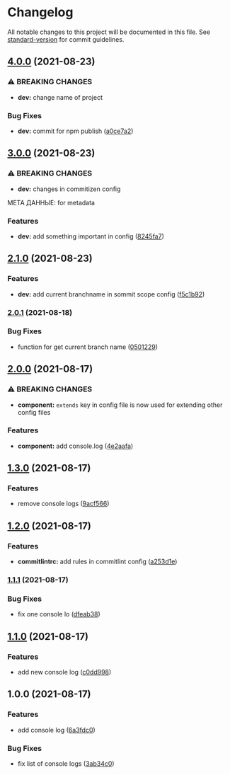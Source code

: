 # Changelog

All notable changes to this project will be documented in this file. See [standard-version](https://github.com/conventional-changelog/standard-version) for commit guidelines.

## [4.0.0](https://github.com/mokkapps/changelog-generator-demo/compare/v3.0.0...v4.0.0) (2021-08-23)


### ⚠ BREAKING CHANGES

* **dev:** change name of project

### Bug Fixes

* **dev:** commit for npm publish ([a0ce7a2](https://github.com/mokkapps/changelog-generator-demo/commits/a0ce7a2900ca2d05e9c64b11f3681c2b8fd586e3))

## [3.0.0](https://github.com/mokkapps/changelog-generator-demo/compare/v2.1.0...v3.0.0) (2021-08-23)


### ⚠ BREAKING CHANGES

* **dev:** changes in commitizen config

МЕТА ДАННЫЕ: for metadata

### Features

* **dev:** add something important in config ([8245fa7](https://github.com/mokkapps/changelog-generator-demo/commits/8245fa7a0cbaa9d81d99879821e44842367e297e))

## [2.1.0](https://github.com/mokkapps/changelog-generator-demo/compare/v2.0.1...v2.1.0) (2021-08-23)


### Features

* **dev:** add current branchname in sommit scope config ([f5c1b92](https://github.com/mokkapps/changelog-generator-demo/commits/f5c1b927388820db4e9be142175f59b84938f8cd))

### [2.0.1](https://github.com/mokkapps/changelog-generator-demo/compare/v2.0.0...v2.0.1) (2021-08-18)


### Bug Fixes

* function for get current branch name ([0501229](https://github.com/mokkapps/changelog-generator-demo/commits/05012292aab8956566afb156c4a697d909be2c1e))

## [2.0.0](https://github.com/mokkapps/changelog-generator-demo/compare/v1.3.0...v2.0.0) (2021-08-17)


### ⚠ BREAKING CHANGES

* **component:** `extends` key in config file is now used for extending other config files

### Features

* **component:** add console.log ([4e2aafa](https://github.com/mokkapps/changelog-generator-demo/commits/4e2aafad2c8879f32d5d6cbbcd4c8795b1c01d86))

## [1.3.0](https://github.com/mokkapps/changelog-generator-demo/compare/v1.2.0...v1.3.0) (2021-08-17)


### Features

* remove console logs ([9acf566](https://github.com/mokkapps/changelog-generator-demo/commits/9acf5661c75cfa448e7132bfe6e0fbf599ff4268))

## [1.2.0](https://github.com/mokkapps/changelog-generator-demo/compare/v1.1.1...v1.2.0) (2021-08-17)


### Features

* **commitlintrc:** add rules in commitlint config ([a253d1e](https://github.com/mokkapps/changelog-generator-demo/commits/a253d1e20217d22daacb4595d645a34edaa931e7))

### [1.1.1](https://github.com/mokkapps/changelog-generator-demo/compare/v1.1.0...v1.1.1) (2021-08-17)


### Bug Fixes

* fix one console lo ([dfeab38](https://github.com/mokkapps/changelog-generator-demo/commits/dfeab382ab8a5d34b41cbfe97e44a9d229fc10ca))

## [1.1.0](https://github.com/mokkapps/changelog-generator-demo/compare/v1.0.0...v1.1.0) (2021-08-17)


### Features

* add new console log ([c0dd998](https://github.com/mokkapps/changelog-generator-demo/commits/c0dd99830ceec5d57c6b0f0e50ab440c3e2761b9))

## 1.0.0 (2021-08-17)


### Features

* add console log ([6a3fdc0](https://github.com/mokkapps/changelog-generator-demo/commits/6a3fdc07f75c1cd94b35ddffe060e0ac5d2249de))


### Bug Fixes

* fix list of console logs ([3ab34c0](https://github.com/mokkapps/changelog-generator-demo/commits/3ab34c0a4a7c5490f1e856a194b6a3728274f49e))
